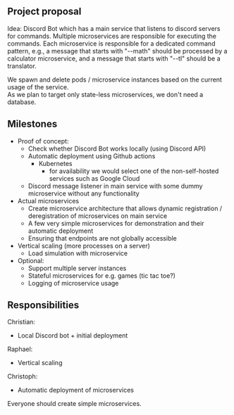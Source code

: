 ## Project proposal
Idea: Discord Bot which has a main service that listens to discord servers for commands. Multiple microservices are responsible for executing the commands. 
Each microservice is responsible for a dedicated command pattern, e.g., a message that starts with "--math" should be processed by a calculator microservice,
and a message that starts with "--tl" should be a translator.

We spawn and delete pods / microservice instances based on the current usage of the service.  
As we plan to target only state-less microservices, we don't need a database.


## Milestones
- Proof of concept: 
  - Check whether Discord Bot works locally (using Discord API)
  - Automatic deployment using Github actions
    - Kubernetes
      - for availability we would select one of the non-self-hosted services such as Google Cloud
  - Discord message listener in main service with some dummy microservice without any functionality
- Actual microservices
  - Create microservice architecture that allows dynamic registration / deregistration of microservices on main service
  - A few very simple microservices for demonstration and their automatic deployment
  - Ensuring that endpoints are not globally accessible
- Vertical scaling (more processes on a server)
  - Load simulation with microservice
- Optional: 
  - Support multiple server instances
  - Stateful microservices for e.g. games (tic tac toe?)
  - Logging of microservice usage 

## Responsibilities
Christian:
- Local Discord bot + initial deployment

Raphael:
- Vertical scaling

Christoph:
- Automatic deployment of microservices

Everyone should create simple microservices.
